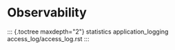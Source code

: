 Observability
=============

::: {.toctree maxdepth="2"}
statistics application\_logging access\_log/access\_log.rst
:::
